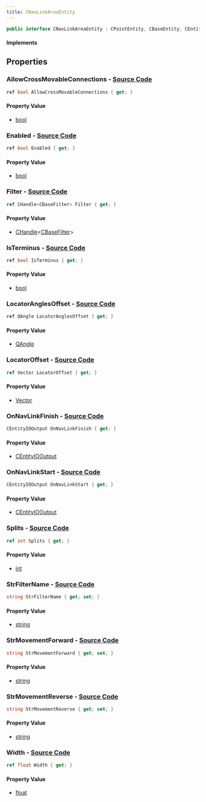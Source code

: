 ```yaml
---
title: CNavLinkAreaEntity
---
```


```csharp
public interface CNavLinkAreaEntity : CPointEntity, CBaseEntity, CEntityInstance, ISchemaClass<CEntityInstance>, ISchemaClass<CBaseEntity>, ISchemaClass<CPointEntity>, ISchemaClass<CNavLinkAreaEntity>, ISchemaField, ISchemaClass, INativeHandle
```

#### Implements

## Properties

### **AllowCrossMovableConnections** - [Source Code](https://github.com/swiftly-solution/swiftlys2/blob/main/managed/src/SwiftlyS2.Generated/Schemas/Interfaces/CNavLinkAreaEntity.cs#L28)

```csharp
ref bool AllowCrossMovableConnections { get; }
```

#### Property Value

- [bool](https://learn.microsoft.com/dotnet/api/system.boolean)

### **Enabled** - [Source Code](https://github.com/swiftly-solution/swiftlys2/blob/main/managed/src/SwiftlyS2.Generated/Schemas/Interfaces/CNavLinkAreaEntity.cs#L26)

```csharp
ref bool Enabled { get; }
```

#### Property Value

- [bool](https://learn.microsoft.com/dotnet/api/system.boolean)

### **Filter** - [Source Code](https://github.com/swiftly-solution/swiftlys2/blob/main/managed/src/SwiftlyS2.Generated/Schemas/Interfaces/CNavLinkAreaEntity.cs#L32)

```csharp
ref CHandle<CBaseFilter> Filter { get; }
```

#### Property Value

- [CHandle](/docs/api/shared/natives/chandle-1)<[CBaseFilter](/docs/api/shared/schemadefinitions/cbasefilter)>

### **IsTerminus** - [Source Code](https://github.com/swiftly-solution/swiftlys2/blob/main/managed/src/SwiftlyS2.Generated/Schemas/Interfaces/CNavLinkAreaEntity.cs#L38)

```csharp
ref bool IsTerminus { get; }
```

#### Property Value

- [bool](https://learn.microsoft.com/dotnet/api/system.boolean)

### **LocatorAnglesOffset** - [Source Code](https://github.com/swiftly-solution/swiftlys2/blob/main/managed/src/SwiftlyS2.Generated/Schemas/Interfaces/CNavLinkAreaEntity.cs#L20)

```csharp
ref QAngle LocatorAnglesOffset { get; }
```

#### Property Value

- [QAngle](/docs/api/shared/natives/qangle)

### **LocatorOffset** - [Source Code](https://github.com/swiftly-solution/swiftlys2/blob/main/managed/src/SwiftlyS2.Generated/Schemas/Interfaces/CNavLinkAreaEntity.cs#L18)

```csharp
ref Vector LocatorOffset { get; }
```

#### Property Value

- [Vector](/docs/api/shared/natives/vector)

### **OnNavLinkFinish** - [Source Code](https://github.com/swiftly-solution/swiftlys2/blob/main/managed/src/SwiftlyS2.Generated/Schemas/Interfaces/CNavLinkAreaEntity.cs#L36)

```csharp
CEntityIOOutput OnNavLinkFinish { get; }
```

#### Property Value

- [CEntityIOOutput](/docs/api/shared/schemadefinitions/centityiooutput)

### **OnNavLinkStart** - [Source Code](https://github.com/swiftly-solution/swiftlys2/blob/main/managed/src/SwiftlyS2.Generated/Schemas/Interfaces/CNavLinkAreaEntity.cs#L34)

```csharp
CEntityIOOutput OnNavLinkStart { get; }
```

#### Property Value

- [CEntityIOOutput](/docs/api/shared/schemadefinitions/centityiooutput)

### **Splits** - [Source Code](https://github.com/swiftly-solution/swiftlys2/blob/main/managed/src/SwiftlyS2.Generated/Schemas/Interfaces/CNavLinkAreaEntity.cs#L40)

```csharp
ref int Splits { get; }
```

#### Property Value

- [int](https://learn.microsoft.com/dotnet/api/system.int32)

### **StrFilterName** - [Source Code](https://github.com/swiftly-solution/swiftlys2/blob/main/managed/src/SwiftlyS2.Generated/Schemas/Interfaces/CNavLinkAreaEntity.cs#L30)

```csharp
string StrFilterName { get; set; }
```

#### Property Value

- [string](https://learn.microsoft.com/dotnet/api/system.string)

### **StrMovementForward** - [Source Code](https://github.com/swiftly-solution/swiftlys2/blob/main/managed/src/SwiftlyS2.Generated/Schemas/Interfaces/CNavLinkAreaEntity.cs#L22)

```csharp
string StrMovementForward { get; set; }
```

#### Property Value

- [string](https://learn.microsoft.com/dotnet/api/system.string)

### **StrMovementReverse** - [Source Code](https://github.com/swiftly-solution/swiftlys2/blob/main/managed/src/SwiftlyS2.Generated/Schemas/Interfaces/CNavLinkAreaEntity.cs#L24)

```csharp
string StrMovementReverse { get; set; }
```

#### Property Value

- [string](https://learn.microsoft.com/dotnet/api/system.string)

### **Width** - [Source Code](https://github.com/swiftly-solution/swiftlys2/blob/main/managed/src/SwiftlyS2.Generated/Schemas/Interfaces/CNavLinkAreaEntity.cs#L16)

```csharp
ref float Width { get; }
```

#### Property Value

- [float](https://learn.microsoft.com/dotnet/api/system.single)

